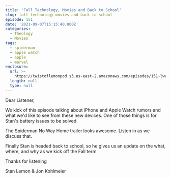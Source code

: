 ```yaml
---
title: 'Fall Technology, Movies and Back to School'
slug: fall-technology-movies-and-back-to-school
episode: 151
date: '2021-09-07T15:15:40.000Z'
categories:
  - Theology
  - Movies
tags:
  - spiderman
  - apple watch
  - apple
  - marvel
enclosure:
  url: >-
    https://twistoflemonpod.s3.us-east-2.amazonaws.com/episodes/151-lwatol-20210907.mp3
  length: null
  type: null
---
```


Dear Listener,

We kick of this episode talking about iPhone and Apple Watch rumors and what we'd like to see from these new devices. One of those things is for Stan's battery issues to be solved

The Spiderman No Way Home trailer looks awesome. Listen in as we discuss that.

Finally Stan is headed back to school, so he gives us an update on the what, where, and why as we kick off the Fall term.

Thanks for listening

Stan Lemon & Jon Kohlmeier
